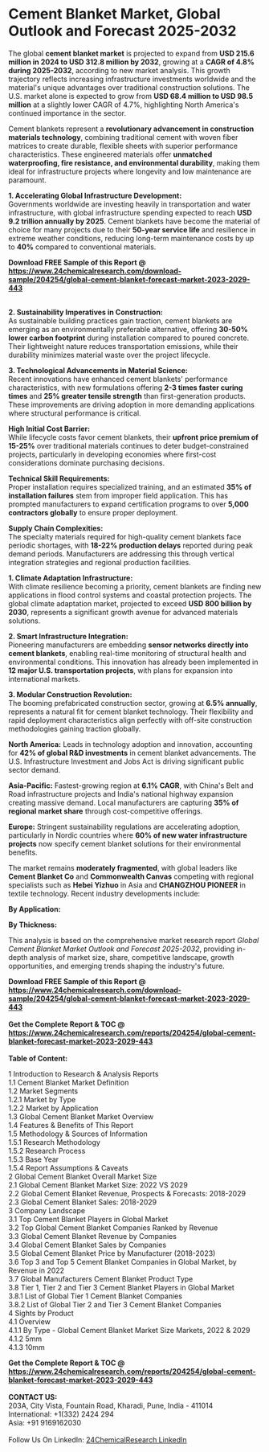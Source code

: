 <h1>Cement Blanket Market, Global Outlook and Forecast 2025-2032</h1><p>The global <strong>cement blanket market</strong> is projected to expand from <strong>USD 215.6 million in 2024 to USD 312.8 million by 2032</strong>, growing at a <strong>CAGR of 4.8% during 2025-2032</strong>, according to new market analysis. This growth trajectory reflects increasing infrastructure investments worldwide and the material's unique advantages over traditional construction solutions. The U.S. market alone is expected to grow from <strong>USD 68.4 million to USD 98.5 million</strong> at a slightly lower CAGR of 4.7%, highlighting North America's continued importance in the sector.</p><p>Cement blankets represent a <strong>revolutionary advancement in construction materials technology</strong>, combining traditional cement with woven fiber matrices to create durable, flexible sheets with superior performance characteristics. These engineered materials offer <strong>unmatched waterproofing, fire resistance, and environmental durability</strong>, making them ideal for infrastructure projects where longevity and low maintenance are paramount.</p><p><strong>1. Accelerating Global Infrastructure Development:</strong><br>
Governments worldwide are investing heavily in transportation and water infrastructure, with global infrastructure spending expected to reach <strong>USD 9.2 trillion annually by 2025</strong>. Cement blankets have become the material of choice for many projects due to their <strong>50-year service life</strong> and resilience in extreme weather conditions, reducing long-term maintenance costs by up to <strong>40%</strong> compared to conventional materials.</p><div><b>Download FREE Sample of this Report @ 
            <a href="https://www.24chemicalresearch.com/download-sample/204254/global-cement-blanket-forecast-market-2023-2029-443">
            https://www.24chemicalresearch.com/download-sample/204254/global-cement-blanket-forecast-market-2023-2029-443</a></b></div><br><p><strong>2. Sustainability Imperatives in Construction:</strong><br>
As sustainable building practices gain traction, cement blankets are emerging as an environmentally preferable alternative, offering <strong>30-50% lower carbon footprint</strong> during installation compared to poured concrete. Their lightweight nature reduces transportation emissions, while their durability minimizes material waste over the project lifecycle.</p><p><strong>3. Technological Advancements in Material Science:</strong><br>
Recent innovations have enhanced cement blankets' performance characteristics, with new formulations offering <strong>2-3 times faster curing times</strong> and <strong>25% greater tensile strength</strong> than first-generation products. These improvements are driving adoption in more demanding applications where structural performance is critical.</p><p><strong>High Initial Cost Barrier:</strong><br>
	While lifecycle costs favor cement blankets, their <strong>upfront price premium of 15-25%</strong> over traditional materials continues to deter budget-constrained projects, particularly in developing economies where first-cost considerations dominate purchasing decisions.</p><p><strong>Technical Skill Requirements:</strong><br>
	Proper installation requires specialized training, and an estimated <strong>35% of installation failures</strong> stem from improper field application. This has prompted manufacturers to expand certification programs to over <strong>5,000 contractors globally</strong> to ensure proper deployment.</p><p><strong>Supply Chain Complexities:</strong><br>
	The specialty materials required for high-quality cement blankets face periodic shortages, with <strong>18-22% production delays</strong> reported during peak demand periods. Manufacturers are addressing this through vertical integration strategies and regional production facilities.</p><p><strong>1. Climate Adaptation Infrastructure:</strong><br>
With climate resilience becoming a priority, cement blankets are finding new applications in flood control systems and coastal protection projects. The global climate adaptation market, projected to exceed <strong>USD 800 billion by 2030</strong>, represents a significant growth avenue for advanced materials solutions.</p><p><strong>2. Smart Infrastructure Integration:</strong><br>
Pioneering manufacturers are embedding <strong>sensor networks directly into cement blankets</strong>, enabling real-time monitoring of structural health and environmental conditions. This innovation has already been implemented in <strong>12 major U.S. transportation projects</strong>, with plans for expansion into international markets.</p><p><strong>3. Modular Construction Revolution:</strong><br>
The booming prefabricated construction sector, growing at <strong>6.5% annually</strong>, represents a natural fit for cement blanket technology. Their flexibility and rapid deployment characteristics align perfectly with off-site construction methodologies gaining traction globally.</p><p><strong>North America:</strong> Leads in technology adoption and innovation, accounting for <strong>42% of global R&amp;D investments</strong> in cement blanket advancements. The U.S. Infrastructure Investment and Jobs Act is driving significant public sector demand.</p><p><strong>Asia-Pacific:</strong> Fastest-growing region at <strong>6.1% CAGR</strong>, with China's Belt and Road infrastructure projects and India's national highway expansion creating massive demand. Local manufacturers are capturing <strong>35% of regional market share</strong> through cost-competitive offerings.</p><p><strong>Europe:</strong> Stringent sustainability regulations are accelerating adoption, particularly in Nordic countries where <strong>60% of new water infrastructure projects</strong> now specify cement blanket solutions for their environmental benefits.</p><p>The market remains <strong>moderately fragmented</strong>, with global leaders like <strong>Cement Blanket Co</strong> and <strong>Commonwealth Canvas</strong> competing with regional specialists such as <strong>Hebei Yizhuo</strong> in Asia and <strong>CHANGZHOU PIONEER</strong> in textile technology. Recent industry developments include:</p><p><strong>By Application:</strong></p><p><strong>By Thickness:</strong></p><p>This analysis is based on the comprehensive market research report <em>Global Cement Blanket Market Outlook and Forecast 2025-2032</em>, providing in-depth analysis of market size, share, competitive landscape, growth opportunities, and emerging trends shaping the industry's future.</p><div><b>Download FREE Sample of this Report @ 
            <a href="https://www.24chemicalresearch.com/download-sample/204254/global-cement-blanket-forecast-market-2023-2029-443">
            https://www.24chemicalresearch.com/download-sample/204254/global-cement-blanket-forecast-market-2023-2029-443</a></b></div><br><div><b>Get the Complete Report & TOC @ 
            <a href="https://www.24chemicalresearch.com/reports/204254/global-cement-blanket-forecast-market-2023-2029-443">
            https://www.24chemicalresearch.com/reports/204254/global-cement-blanket-forecast-market-2023-2029-443</a></b></div><br>
            <b>Table of Content:</b><p>1 Introduction to Research & Analysis Reports<br />
    1.1 Cement Blanket Market Definition<br />
    1.2 Market Segments<br />
        1.2.1 Market by Type<br />
        1.2.2 Market by Application<br />
    1.3 Global Cement Blanket Market Overview<br />
    1.4 Features & Benefits of This Report<br />
    1.5 Methodology & Sources of Information<br />
        1.5.1 Research Methodology<br />
        1.5.2 Research Process<br />
        1.5.3 Base Year<br />
        1.5.4 Report Assumptions & Caveats<br />
2 Global Cement Blanket Overall Market Size<br />
    2.1 Global Cement Blanket Market Size: 2022 VS 2029<br />
    2.2 Global Cement Blanket Revenue, Prospects & Forecasts: 2018-2029<br />
    2.3 Global Cement Blanket Sales: 2018-2029<br />
3 Company Landscape<br />
    3.1 Top Cement Blanket Players in Global Market<br />
    3.2 Top Global Cement Blanket Companies Ranked by Revenue<br />
    3.3 Global Cement Blanket Revenue by Companies<br />
    3.4 Global Cement Blanket Sales by Companies<br />
    3.5 Global Cement Blanket Price by Manufacturer (2018-2023)<br />
    3.6 Top 3 and Top 5 Cement Blanket Companies in Global Market, by Revenue in 2022<br />
    3.7 Global Manufacturers Cement Blanket Product Type<br />
    3.8 Tier 1, Tier 2 and Tier 3 Cement Blanket Players in Global Market<br />
        3.8.1 List of Global Tier 1 Cement Blanket Companies<br />
        3.8.2 List of Global Tier 2 and Tier 3 Cement Blanket Companies<br />
4 Sights by Product<br />
    4.1 Overview<br />
        4.1.1 By Type - Global Cement Blanket Market Size Markets, 2022 & 2029<br />
        4.1.2 5mm<br />
        4.1.3 10mm<br />
     </p><div><b>Get the Complete Report & TOC @ 
            <a href="https://www.24chemicalresearch.com/reports/204254/global-cement-blanket-forecast-market-2023-2029-443">
            https://www.24chemicalresearch.com/reports/204254/global-cement-blanket-forecast-market-2023-2029-443</a></b></div><br><b>CONTACT US:</b><br>
            203A, City Vista, Fountain Road, Kharadi, Pune, India - 411014<br>
            International: +1(332) 2424 294<br>
            Asia: +91 9169162030 <br><br>
            Follow Us On LinkedIn: <a href="https://www.linkedin.com/company/24chemicalresearch/">24ChemicalResearch LinkedIn</a>